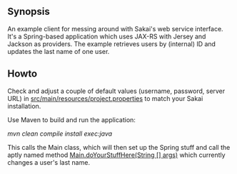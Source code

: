## Synopsis

An example client for messing around with Sakai's web service interface.
It's a Spring-based application which uses JAX-RS with Jersey and Jackson as providers.
The example retrieves users by (internal) ID and updates the last name of one user.

## Howto

Check and adjust a couple of default values (username, password, server URL) in 
[src/main/resources/project.properties](src/main/resources/project.properties)
to match your Sakai installation.

Use Maven to build and run the application:

*mvn clean compile install exec:java*

This calls the Main class, which will then set up the Spring stuff and call the aptly named method
[Main.doYourStuffHere(String [] args)](src/main/java/net/stellers/sakai/resttest/Main.java)
which currently changes a user's last name.

